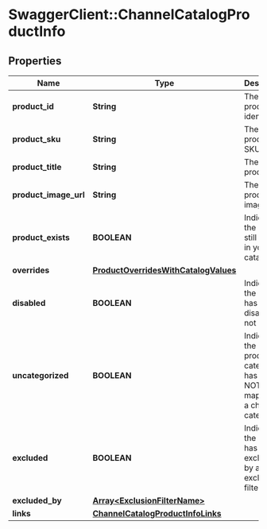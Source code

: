 # SwaggerClient::ChannelCatalogProductInfo

## Properties
Name | Type | Description | Notes
------------ | ------------- | ------------- | -------------
**product_id** | **String** | The product identifier | 
**product_sku** | **String** | The product SKU | 
**product_title** | **String** | The product tile | 
**product_image_url** | **String** | The product image Url | [optional] 
**product_exists** | **BOOLEAN** | Indicates if the product still exists in your catalog | 
**overrides** | [**ProductOverridesWithCatalogValues**](ProductOverridesWithCatalogValues.md) |  | 
**disabled** | **BOOLEAN** | Indicates if the product has been disabled or not | [default to false]
**uncategorized** | **BOOLEAN** | Indicates if the product&#39;s category has been NOT mapped to a channel category | 
**excluded** | **BOOLEAN** | Indicates if the product has been excluded by a exclusion filter | [default to false]
**excluded_by** | [**Array&lt;ExclusionFilterName&gt;**](ExclusionFilterName.md) |  | [optional] 
**links** | [**ChannelCatalogProductInfoLinks**](ChannelCatalogProductInfoLinks.md) |  | 


